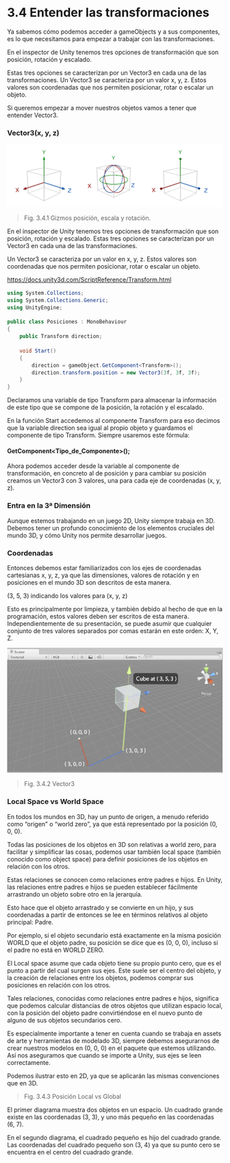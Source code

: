 # 3.4 Entender las transformaciones

Ya sabemos cómo podemos acceder a gameObjects y a sus componentes, es lo que necesitamos para empezar a trabajar con las transformaciones.

En el inspector de Unity tenemos tres opciones de transformación que son posición, rotación y escalado.

Estas tres opciones se caracterizan por un Vector3 en cada una de las transformaciones. Un Vector3 se caracteriza por un valor x, y, z. Estos valores son coordenadas que nos permiten posicionar, rotar o escalar un objeto.

Si queremos empezar a mover nuestros objetos vamos a tener que entender Vector3.

### Vector3(x, y, z)
![Fig. 3.4.1 Gizmos posición, escala y rotación](https://github.com/jstleon/programacion-videojuegos/blob/main/03%20C%23%20con%20Unity/3.4%20Entender%20las%20transformaciones/img/3.4.1_gizmo_posicion_escala_rotacion.png)
> Fig. 3.4.1 Gizmos posición, escala y rotación.

En el inspector de Unity tenemos tres opciones de transformación que son posición, rotación y escalado. Estas tres opciones se caracterizan por un Vector3 en cada una de las transformaciones.

Un Vector3 se caracteriza por un valor en x, y, z. Estos valores son coordenadas que nos permiten posicionar, rotar o escalar un objeto.

https://docs.unity3d.com/ScriptReference/Transform.html

````C#
using System.Collections;
using System.Collections.Generic;
using UnityEngine;

public class Posiciones : MonoBehaviour
{
    public Transform direction;

    void Start()
    {
        direction = gameObject.GetComponent<Transform>();
        direction.transform.position = new Vector3(3f, 3f, 3f);
    }
}

````

Declaramos una variable de tipo Transform para almacenar la información de este tipo que se compone de la posición, la rotación y el escalado.

En la función Start accedemos al componente Transform para eso decimos que la variable direction sea igual al propio objeto y guardamos el componente de tipo Transform. Siempre usaremos este fórmula:

#### GetComponent<Tipo_de_Componente>();

Ahora podemos acceder desde la variable al componente de transformación, en concreto al de posición y para cambiar su posición creamos un Vector3 con 3 valores, una para cada eje de coordenadas (x, y, z).

### Entra en la 3ª Dimensión
Aunque estemos trabajando en un juego 2D, Unity siempre trabaja en 3D. Debemos tener un profundo conocimiento de los elementos cruciales del mundo 3D, y cómo Unity nos permite desarrollar juegos.

### Coordenadas
Entonces debemos estar familiarizados con los ejes de coordenadas cartesianas x, y, z, ya que las dimensiones, valores de rotación y en posiciones en el mundo 3D son descritos de esta manera.

(3, 5, 3) indicando los valores para (x, y, z)

Esto es principalmente por limpieza, y también debido al hecho de que en la programación, estos valores deben ser escritos de esta manera. Independientemente de su presentación, se puede asumir que cualquier conjunto de tres valores separados por comas estarán en este orden: X, Y, Z.

![Fig. 3.4.2 Vector3](https://github.com/jstleon/programacion-videojuegos/blob/main/03%20C%23%20con%20Unity/3.4%20Entender%20las%20transformaciones/img/3.4.2_vector3.png)
> Fig. 3.4.2 Vector3


### Local Space vs World Space
En todos los mundos en 3D, hay un punto de origen, a menudo referido como “origen” o “world zero”, ya que está representado por la posición (0, 0, 0).

Todas las posiciones de los objetos en 3D son relativas a world zero, para facilitar y simplificar las cosas, podemos usar también local space (también conocido como object space) para definir posiciones de los objetos en relación con los otros.

Estas relaciones se conocen como relaciones entre padres e hijos. En Unity, las relaciones entre padres e hijos se pueden establecer fácilmente arrastrando un objeto sobre otro en la jerarquía.

Esto hace que el objeto arrastrado y se convierte en un hijo, y sus coordenadas a partir de entonces se lee en términos relativos al objeto principal: Padre.

Por ejemplo, si el objeto secundario está exactamente en la misma posición WORLD que el objeto padre, su posición se dice que es (0, 0, 0), incluso si el padre no está en WORLD ZERO.

El Local space asume que cada objeto tiene su propio punto cero, que es el punto a partir del cual surgen sus ejes. Este suele ser el centro del objeto, y la creación de relaciones entre los objetos, podemos comprar sus posiciones en relación con los otros.

Tales relaciones, conocidas como relaciones entre padres e hijos, significa que podemos calcular distancias de otros objetos que utilizan espacio local, con la posición del objeto padre convirtiéndose en el nuevo punto de alguno de sus objetos secundarios cero.

Es especialmente importante a tener en cuenta cuando se trabaja en assets de arte y herramientas de modelado 3D, siempre debemos asegurarnos de crear nuestros modelos en (0, 0, 0) en el paquete que estemos utilizando. Así nos aseguramos que cuando se importe a Unity, sus ejes se leen correctamente. 

Podemos ilustrar esto en 2D, ya que se aplicarán las mismas convenciones que en 3D.

> Fig. 3.4.3 Posición Local vs Global

El primer diagrama muestra dos objetos en un espacio. Un cuadrado grande existe en las coordenadas (3, 3), y uno más pequeño en las coordenadas (6, 7).

En el segundo diagrama, el cuadrado pequeño es hijo del cuadrado grande. Las coordenadas del cuadrado pequeño son (3, 4) ya que su punto cero se encuentra en el centro del cuadrado grande.

